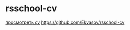 # rsschool-cv
[просмотреть cv](https://github.com/Ekvasov/rsschool-cv/blob/gh-pages/cv.md)
https://github.com/Ekvasov/rsschool-cv
